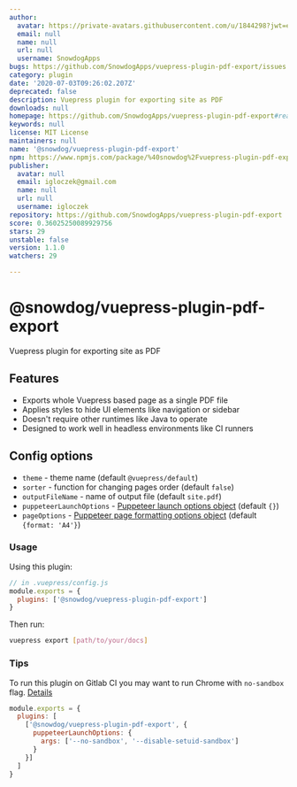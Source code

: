 ```yaml
---
author:
  avatar: https://private-avatars.githubusercontent.com/u/1844298?jwt=eyJhbGciOiJIUzI1NiIsInR5cCI6IkpXVCJ9.eyJpc3MiOiJnaXRodWIuY29tIiwiYXVkIjoicmF3LmdpdGh1YnVzZXJjb250ZW50LmNvbSIsImtleSI6ImtleTEiLCJleHAiOjE3MzQ2NzE1MjAsIm5iZiI6MTczNDY3MDMyMCwicGF0aCI6Ii91LzE4NDQyOTgifQ.azSehVvH8sb8EH1HgqBf12Lag4N1FVl359eVBfmgSMQ&v=4
  email: null
  name: null
  url: null
  username: SnowdogApps
bugs: https://github.com/SnowdogApps/vuepress-plugin-pdf-export/issues
category: plugin
date: '2020-07-03T09:26:02.207Z'
deprecated: false
description: Vuepress plugin for exporting site as PDF
downloads: null
homepage: https://github.com/SnowdogApps/vuepress-plugin-pdf-export#readme
keywords: null
license: MIT License
maintainers: null
name: '@snowdog/vuepress-plugin-pdf-export'
npm: https://www.npmjs.com/package/%40snowdog%2Fvuepress-plugin-pdf-export
publisher:
  avatar: null
  email: igloczek@gmail.com
  name: null
  url: null
  username: igloczek
repository: https://github.com/SnowdogApps/vuepress-plugin-pdf-export
score: 0.36025250089929756
stars: 29
unstable: false
version: 1.1.0
watchers: 29

---
```


# @snowdog/vuepress-plugin-pdf-export
Vuepress plugin for exporting site as PDF

## Features
- Exports whole Vuepress based page as a single PDF file
- Applies styles to hide UI elements like navigation or sidebar
- Doesn't require other runtimes like Java to operate
- Designed to work well in headless environments like CI runners

## Config options
- `theme` - theme name (default `@vuepress/default`)
- `sorter` - function for changing pages order (default `false`)
- `outputFileName` - name of output file (default `site.pdf`)
- `puppeteerLaunchOptions` - [Puppeteer launch options object](https://github.com/puppeteer/puppeteer/blob/v2.1.1/docs/api.md#puppeteerlaunchoptions) (default `{}`)
- `pageOptions` - [Puppeteer page formatting options object](https://github.com/puppeteer/puppeteer/blob/v2.1.1/docs/api.md#pagepdfoptions) (default `{format: 'A4'}`)

### Usage

Using this plugin:

``` js
// in .vuepress/config.js
module.exports = {
  plugins: ['@snowdog/vuepress-plugin-pdf-export']
}
```

Then run:

``` bash
vuepress export [path/to/your/docs]
```

### Tips
To run this plugin on Gitlab CI you may want to run Chrome with `no-sandbox` flag. [Details](https://github.com/puppeteer/puppeteer/blob/master/docs/troubleshooting.md#setting-up-chrome-linux-sandbox)

```js
module.exports = {
  plugins: [
    ['@snowdog/vuepress-plugin-pdf-export', {
      puppeteerLaunchOptions: {
        args: ['--no-sandbox', '--disable-setuid-sandbox']
      }
    }]
  ]
}
```
